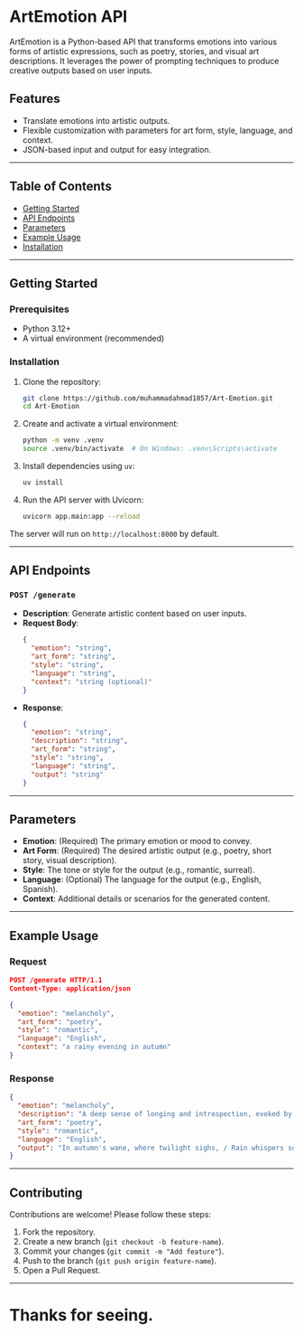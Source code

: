# ArtEmotion API

ArtEmotion is a Python-based API that transforms emotions into various forms of artistic expressions, such as poetry, stories, and visual art descriptions. It leverages the power of prompting techniques to produce creative outputs based on user inputs.

## Features

- Translate emotions into artistic outputs.
- Flexible customization with parameters for art form, style, language, and context.
- JSON-based input and output for easy integration.

---

## Table of Contents

- [Getting Started](#getting-started)
- [API Endpoints](#api-endpoints)
- [Parameters](#parameters)
- [Example Usage](#example-usage)
- [Installation](#installation)

---

## Getting Started

### Prerequisites

- Python 3.12+
- A virtual environment (recommended)

### Installation

1. Clone the repository:

   ```bash
   git clone https://github.com/muhammadahmad1857/Art-Emotion.git
   cd Art-Emotion
   ```

2. Create and activate a virtual environment:

   ```bash
   python -m venv .venv
   source .venv/bin/activate  # On Windows: .venv\Scripts\activate
   ```

3. Install dependencies using `uv`:

   ```bash
   uv install
   ```

4. Run the API server with Uvicorn:

   ```bash
   uvicorn app.main:app --reload
   ```

The server will run on `http://localhost:8000` by default.

---

## API Endpoints

### `POST /generate`

- **Description**: Generate artistic content based on user inputs.
- **Request Body**:
  ```json
  {
    "emotion": "string",
    "art_form": "string",
    "style": "string",
    "language": "string",
    "context": "string (optional)"
  }
  ```
- **Response**:
  ```json
  {
    "emotion": "string",
    "description": "string",
    "art_form": "string",
    "style": "string",
    "language": "string",
    "output": "string"
  }
  ```

---

## Parameters

- **Emotion**: (Required) The primary emotion or mood to convey.
- **Art Form**: (Required) The desired artistic output (e.g., poetry, short story, visual description).
- **Style**: The tone or style for the output (e.g., romantic, surreal).
- **Language**: (Optional) The language for the output (e.g., English, Spanish).
- **Context**: Additional details or scenarios for the generated content.

---

## Example Usage

### Request

```json
POST /generate HTTP/1.1
Content-Type: application/json

{
  "emotion": "melancholy",
  "art_form": "poetry",
  "style": "romantic",
  "language": "English",
  "context": "a rainy evening in autumn"
}
```

### Response

```json
{
  "emotion": "melancholy",
  "description": "A deep sense of longing and introspection, evoked by a rain-soaked autumn evening.",
  "art_form": "poetry",
  "style": "romantic",
  "language": "English",
  "output": "In autumn's wane, where twilight sighs, / Rain whispers soft, beneath gray skies..."
}
```

---

## Contributing

Contributions are welcome! Please follow these steps:

1. Fork the repository.
2. Create a new branch (`git checkout -b feature-name`).
3. Commit your changes (`git commit -m "Add feature"`).
4. Push to the branch (`git push origin feature-name`).
5. Open a Pull Request.

---

# Thanks for seeing.
